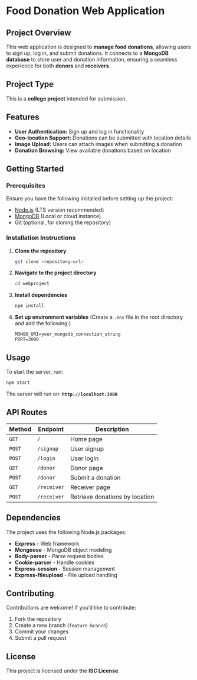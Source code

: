 # Food Donation Web Application

## Project Overview
This web application is designed to **manage food donations**, allowing users to sign up, log in, and submit donations. It connects to a **MongoDB database** to store user and donation information, ensuring a seamless experience for both **donors** and **receivers**.

## Project Type
This is a **college project** intended for submission.

## Features
- **User Authentication:** Sign up and log in functionality
- **Geo-location Support:** Donations can be submitted with location details
- **Image Upload:** Users can attach images when submitting a donation
- **Donation Browsing:** View available donations based on location

## Getting Started

### Prerequisites
Ensure you have the following installed before setting up the project:
- [Node.js](https://nodejs.org/) (LTS version recommended)
- [MongoDB](https://www.mongodb.com/) (Local or cloud instance)
- Git (optional, for cloning the repository)

### Installation Instructions
1. **Clone the repository**
   ```bash
   git clone <repository-url>
   ```
2. **Navigate to the project directory**
   ```bash
   cd webproject
   ```
3. **Install dependencies**
   ```bash
   npm install
   ```
4. **Set up environment variables** (Create a `.env` file in the root directory and add the following:)
   ```env
   MONGO_URI=your_mongodb_connection_string
   PORT=3000
   ```

## Usage
To start the server, run:
```bash
npm start
```
The server will run on: **`http://localhost:3000`**

## API Routes
| Method | Endpoint       | Description                     |
|--------|--------------|---------------------------------|
| `GET`  | `/`          | Home page                      |
| `POST` | `/signup`    | User signup                    |
| `POST` | `/login`     | User login                      |
| `GET`  | `/donor`     | Donor page                      |
| `POST` | `/donor`     | Submit a donation               |
| `GET`  | `/receiver`  | Receiver page                   |
| `POST` | `/receiver`  | Retrieve donations by location  |

## Dependencies
The project uses the following Node.js packages:
- **Express** - Web framework
- **Mongoose** - MongoDB object modeling
- **Body-parser** - Parse request bodies
- **Cookie-parser** - Handle cookies
- **Express-session** - Session management
- **Express-fileupload** - File upload handling

## Contributing
Contributions are welcome! If you’d like to contribute:
1. Fork the repository
2. Create a new branch (`feature-branch`)
3. Commit your changes
4. Submit a pull request

## License
This project is licensed under the **ISC License**.
